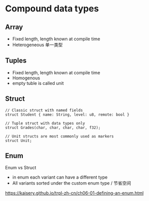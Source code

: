 # Compound data types

## Array
- Fixed length, length known at compile time
- Heterogeneous 单一类型


## Tuples
- Fixed length, length known at compile time
- Homogenous
- empty tuble is called unit


## Struct
```
// Classic struct with named fields
struct Student { name: String, level: u8, remote: bool }

// Tuple struct with data types only
struct Grades(char, char, char, char, f32);

// Unit structs are most commonly used as markers
struct Unit;
```


## Enum

Enum vs Struct
- in enum each variant can have a different type
- All variants sorted under the custom enum type / 节省空间

https://kaisery.github.io/trpl-zh-cn/ch06-01-defining-an-enum.html

